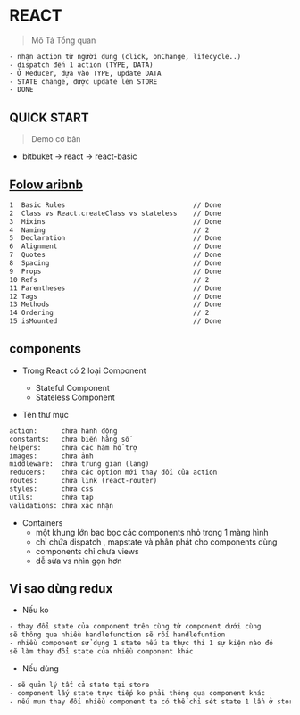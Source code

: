 # REACT

> Mô Tả Tổng quan
```html
- nhận action từ người dung (click, onChange, lifecycle..)
- dispatch đến 1 action (TYPE, DATA)
- Ở Reducer, dựa vào TYPE, update DATA
- STATE change, được update lên STORE
- DONE
```

## QUICK START
> Demo cơ bản
- bitbuket -> react -> react-basic

## [Folow aribnb](https://github.com/airbnb/javascript/tree/master/react)
```html
1  Basic Rules                                // Done
2  Class vs React.createClass vs stateless    // Done
3  Mixins                                     // Done
4  Naming                                     // 2
5  Declaration                                // Done
6  Alignment                                  // Done
7  Quotes                                     // Done
8  Spacing                                    // Done
9  Props                                      // Done
10 Refs                                       // 2
11 Parentheses                                // Done
12 Tags                                       // Done
13 Methods                                    // Done
14 Ordering                                   // 2
15 isMounted                                  // Done
```
## components
- Trong React  có 2 loại Component
    + Stateful Component 
    + Stateless Component

- Tên thư mục
```html
action:      chứa hành động
constants:   chứa biến hằng số
helpers:     chứa các hàm hổ trợ
images:      chứa ảnh
middleware:  chứa trung gian (lang)
reducers:    chứa các option mới thay đổi của action 
routes:      chứa link (react-router)
styles:      chứa css
utils:       chứa tạp
validations: chứa xác nhận
```
- Containers
    + một khung lớn bao bọc các components nhỏ trong 1 màng hình
    + chỉ chứa dispatch , mapstate và phân phát cho components dùng
    + components chỉ chưa views
    + dễ sửa vs nhìn gọn hơn

## Vi sao dùng redux
- Nếu ko
```html
- thay đổi state của component trên cùng từ component dưới cùng
sẽ thông qua nhiều handlefunction sẽ rối handlefuntion
- nhiều component sử dụng 1 state nếu ta thực thi 1 sự kiện nào đó 
sẽ làm thay đổi state của nhiều component khác
```
- Nếu dùng
```html
- sẽ quản lý tất cả state tại store
- component lấy state trực tiếp ko phải thông qua component khác
- nếu mun thay đổi nhiều component ta có thể chỉ sét state 1 lần ở store
```